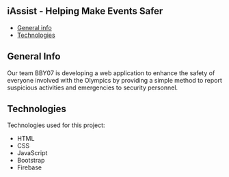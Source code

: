 ## iAssist - Helping Make Events Safer

* [General info](#general-info)
* [Technologies](#technologies)

## General Info
Our team BBY07 is developing a web application to enhance the safety of everyone involved with the Olympics by providing a simple method to report suspicious activities and emergencies to security personnel.

## Technologies
Technologies used for this project:
* HTML
* CSS
* JavaScript
* Bootstrap 
* Firebase
